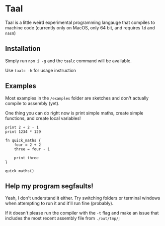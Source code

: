 # Taal

Taal is a little weird experimental programming langauge that compiles to machine code (currently only on MacOS, only 64 bit, and requires `ld` and `nasm`)

## Installation

Simply run `npm i -g` and the `taalc` command will be available.

Use `taalc -h` for usage instruction

## Examples

Most examples in the `/examples` folder are sketches and don't actually compile to assembly (yet).

One thing you can do right now is print simple maths, create simple functions, and create local variables!

```taal
print 2 + 2 - 1
print 1234 * 129
```

```taal
fn quick_maths {
	four = 2 + 2
	three = four - 1

	print three
}

quick_maths()
```

## Help my program segfaults!

Yeah, I don't understand it either. Try switching folders or terminal windows when attempting to run it and it'll run fine (probably).

If it doesn't please run the compiler with the `-t` flag and make an issue that includes the most recent assembly file from `./out/tmp/`;